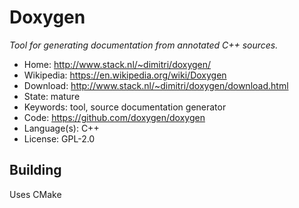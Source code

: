 # Doxygen

_Tool for generating documentation from annotated C++ sources._

- Home: http://www.stack.nl/~dimitri/doxygen/
- Wikipedia: https://en.wikipedia.org/wiki/Doxygen
- Download: http://www.stack.nl/~dimitri/doxygen/download.html
- State: mature
- Keywords: tool, source documentation generator
- Code: https://github.com/doxygen/doxygen
- Language(s): C++
- License: GPL-2.0

## Building

Uses CMake

